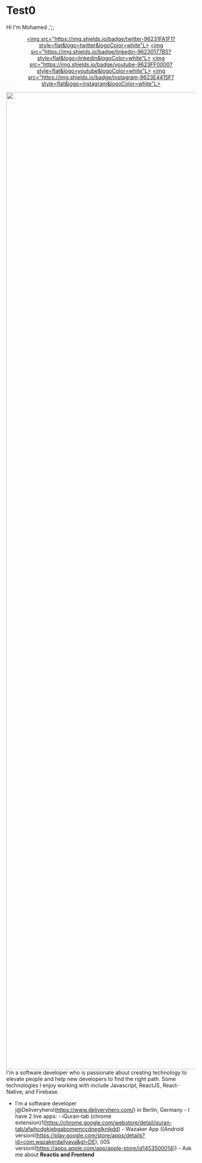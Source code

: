 # Test0
<hi align="center">Hi I'm Mohamed ,';;</h1> <p align="center"> <a href="https://twitter.com/mohamed_abusrea"><img src="https://img.shields.io/badge/twitter-96231FA1F1?style=flat&logo=twitter&logoColor=white"L></a> <a href="https://www.linkedin.com/in/mohamedabusrea"><img src="https://img.shields.io/badge/linkedin-96230177B5?style=flat&logo=linkedin&logoColor=white"L></a> <a href="https://www.youtube.com/c/mohamedabusrea"><img src="https://img.shields.io/badge/youtube-9623FF0000?style=flat&logo=youtube&logoColor=white"L></a> <a href="https://www.instagram.com/mohamed_abusrea"><img src="https://img.shields.io/badge/instagram-9623E4415F?style=flat&logo=instagram&logoColor=white"L></a> </p> 
<img src="https://github.com/mohamedabusrea/mohamedabusrea/blob/master/profile-img.png" align="right" width="2596"/> 
I'm a software developer who is passionate about creating technology to elevate people and help new developers to find the right path. Some technologies I enjoy working with include Javascript, ReactJS, React-Native, and Firebase. 
- I'm a software developer j@Deliveryherol(https://www.deliveryhero.com/) in Berlin, Germany - I have 2 live apps: - iQuran-tab (chrome extension)1(https://chrome.google.com/webstore/detail/quran-tab/afaihcdgkjebgabomemccdneglknjkdd) - Wazaker App ((Android versionl(https://play.google.com/store/apps/details?id=com.wazakerdailyaya&gl=DE), (i0S versionl(https://apps.apple.com/app/apple-store/id1453500014)) - Ask me about **Reactis and Frontend**
